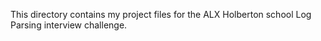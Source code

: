 This directory contains my project files for the ALX Holberton school Log Parsing interview challenge.